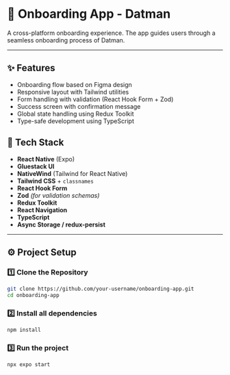 # 🚀 Onboarding App - Datman

A cross-platform onboarding experience. The app guides users through a seamless onboarding process of Datman.

---

## ✨ Features

- Onboarding flow based on Figma design
- Responsive layout with Tailwind utilities
- Form handling with validation (React Hook Form + Zod)
- Success screen with confirmation message
- Global state handling using Redux Toolkit
- Type-safe development using TypeScript

## 🧱 Tech Stack

- **React Native** (Expo)
- **Gluestack UI**
- **NativeWind** (Tailwind for React Native)
- **Tailwind CSS** + `classnames`
- **React Hook Form**
- **Zod** *(for validation schemas)*
- **Redux Toolkit**
- **React Navigation**
- **TypeScript**
- **Async Storage / redux-persist** 

---

## ⚙️ Project Setup

### 1️⃣ Clone the Repository
```bash
git clone https://github.com/your-username/onboarding-app.git
cd onboarding-app
```

### 2️⃣ Install all dependencies
```bash
npm install
```

### 3️⃣ Run the project
```bash
npx expo start
```





